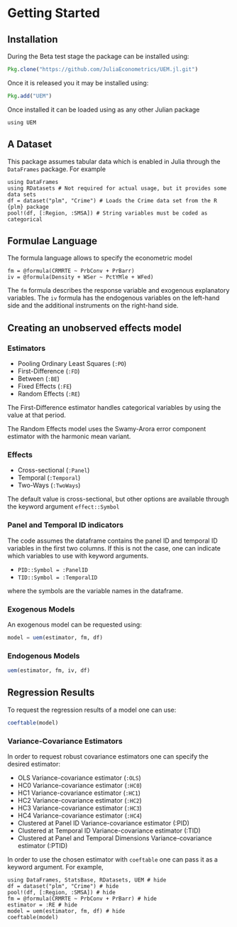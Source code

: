 # Getting Started

## Installation

During the Beta test stage the package can be installed using:
```julia
Pkg.clone("https://github.com/JuliaEconometrics/UEM.jl.git")
```

Once it is released you it may be installed using:
```julia
Pkg.add("UEM")
```

Once installed it can be loaded using as any other Julian package
```@example Tutorial
using UEM
```

## A Dataset

This package assumes tabular data which is enabled in Julia through the `DataFrames` package. For example

```@example Tutorial
using DataFrames
using RDatasets # Not required for actual usage, but it provides some data sets
df = dataset("plm", "Crime") # Loads the Crime data set from the R {plm} package
pool!(df, [:Region, :SMSA]) # String variables must be coded as categorical
```

## Formulae Language

The formula language allows to specify the econometric model

```@example Tutorial
fm = @formula(CRMRTE ~ PrbConv + PrBarr)
iv = @formula(Density + WSer ~ PctYMle + WFed)
```

The `fm` formula describes the response variable and exogenous explanatory variables. The `iv` formula has the endogenous variables on the left-hand side and the additional instruments on the right-hand side.

## Creating an unobserved effects model

### Estimators

- Pooling Ordinary Least Squares (`:PO`)
- First-Difference (`:FD`)
- Between (`:BE`)
- Fixed Effects (`:FE`)
- Random Effects (`:RE`)

The First-Difference estimator handles categorical variables by using the value at that period.

The Random Effects model uses the Swamy-Arora error component estimator with the harmonic mean variant.

### Effects

- Cross-sectional (`:Panel`)
- Temporal (`:Temporal`)
- Two-Ways (`:TwoWays`)

The default value is cross-sectional, but other options are available through the keyword argument `effect::Symbol`

### Panel and Temporal ID indicators

The code assumes the dataframe contains the panel ID and temporal ID variables in the first two columns. If this is not the case, one can indicate which variables to use with keyword arguments.

- `PID::Symbol = :PanelID`
- `TID::Symbol = :TemporalID`

where the symbols are the variable names in the dataframe.

### Exogenous Models

An exogenous model can be requested using:
```julia
model = uem(estimator, fm, df)
```

### Endogenous Models

```julia
uem(estimator, fm, iv, df)
```

## Regression Results

To request the regression results of a model one can use:
```julia
coeftable(model)
```

### Variance-Covariance Estimators

In order to request robust covariance estimators one can specify the desired estimator:
- OLS Variance-covariance estimator (`:OLS`)
- HC0 Variance-covariance estimator (`:HC0`)
- HC1 Variance-covariance estimator (`:HC1`)
- HC2 Variance-covariance estimator (`:HC2`)
- HC3 Variance-covariance estimator (`:HC3`)
- HC4 Variance-covariance estimator (`:HC4`)
- Clustered at Panel ID Variance-covariance estimator (:PID)
- Clustered at Temporal ID Variance-covariance estimator (:TID)
- Clustered at Panel and Temporal Dimensions Variance-covariance estimator (:PTID)

In order to use the chosen estimator with `coeftable` one can pass it as a keyword argument. For example,

```@repl Tutorial
using DataFrames, StatsBase, RDatasets, UEM # hide
df = dataset("plm", "Crime") # hide
pool!(df, [:Region, :SMSA]) # hide
fm = @formula(CRMRTE ~ PrbConv + PrBarr) # hide
estimator = :RE # hide
model = uem(estimator, fm, df) # hide
coeftable(model)
```
